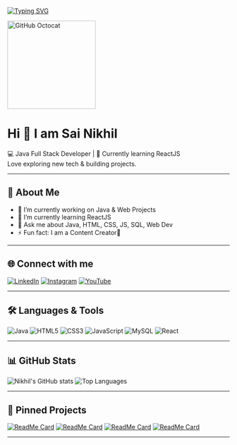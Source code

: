 [![Typing SVG](https://readme-typing-svg.demolab.com/?lines=Welcome+to+my+Github)](https://git.io/typing-svg)

<img src="github-logo.gif" alt="GitHub Octocat" width="200" />

# Hi 👋 I am Sai Nikhil
💻 Java Full Stack Developer | 🌱 Currently learning ReactJS  
Love exploring new tech & building projects.

---

## 🚀 About Me
- 🔭 I’m currently working on Java & Web Projects
- 🌱 I’m currently learning ReactJS
- 💬 Ask me about Java, HTML, CSS, JS, SQL, Web Dev
- ⚡️ Fun fact: I am a Content Creator🎥

---

## 🌐 Connect with me
[![LinkedIn](https://img.shields.io/badge/LinkedIn-blue?logo=linkedin&logoColor=white)](https://www.linkedin.com/in/sai-nikhil-goud)
[![Instagram](https://img.shields.io/badge/Instagram-%23E4405F.svg?logo=instagram&logoColor=white)](https://instagram.com/fittechcareer)
[![YouTube](https://img.shields.io/badge/YouTube-FF0000?logo=youtube&logoColor=white)](https://youtube.com/@fittechcareer?si=s7Qvzhsb_IR-GrSu)

---

## 🛠 Languages & Tools
![Java](https://img.shields.io/badge/Java-ED8B00?logo=java&logoColor=white)
![HTML5](https://img.shields.io/badge/HTML5-E34F26?logo=html5&logoColor=white)
![CSS3](https://img.shields.io/badge/CSS3-1572B6?logo=css3&logoColor=white)
![JavaScript](https://img.shields.io/badge/JavaScript-323330?logo=javascript&logoColor=F7DF1E)
![MySQL](https://img.shields.io/badge/MySQL-005C84?logo=mysql&logoColor=white)
![React](https://img.shields.io/badge/React-20232A?logo=react&logoColor=61DAFB)

---
## 📊 GitHub Stats
![Nikhil's GitHub stats](https://github-readme-stats.vercel.app/api?username=SaiNikhil862&show_icons=true&theme=radical)
![Top Languages](https://github-readme-stats.vercel.app/api/top-langs/?username=SaiNikhil862&layout=compact&theme=radical)

---

## 📌 Pinned Projects
[![ReadMe Card](https://github-readme-stats.vercel.app/api/pin/?username=SaiNikhil862&repo=SaiNikhil862&theme=radical)](https://github.com/SaiNikhil862/SaiNikhil862)
[![ReadMe Card](https://github-readme-stats.vercel.app/api/pin/?username=SaiNikhil862&repo=Spotify-clone&theme=radical)](https://github.com/SaiNikhil862/Spotify-clone)
[![ReadMe Card](https://github-readme-stats.vercel.app/api/pin/?username=SaiNikhil862&repo=Netflix-clone&theme=radical)](https://github.com/SaiNikhil862/Netflix-clone)
[![ReadMe Card](https://github-readme-stats.vercel.app/api/pin/?username=SaiNikhil862&repo=CDNJS-clone&theme=radical)](https://github.com/SaiNikhil862/CDNJS-clone)

---
